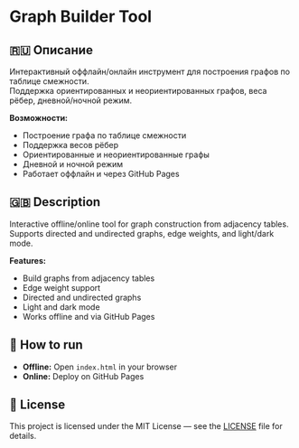 # Graph Builder Tool

## 🇷🇺 Описание
Интерактивный оффлайн/онлайн инструмент для построения графов по таблице смежности.  
Поддержка ориентированных и неориентированных графов, веса рёбер, дневной/ночной режим.

**Возможности:**
- Построение графа по таблице смежности
- Поддержка весов рёбер
- Ориентированные и неориентированные графы
- Дневной и ночной режим
- Работает оффлайн и через GitHub Pages

## 🇬🇧 Description
Interactive offline/online tool for graph construction from adjacency tables.  
Supports directed and undirected graphs, edge weights, and light/dark mode.

**Features:**
- Build graphs from adjacency tables
- Edge weight support
- Directed and undirected graphs
- Light and dark mode
- Works offline and via GitHub Pages

## 🚀 How to run
- **Offline:** Open `index.html` in your browser
- **Online:** Deploy on GitHub Pages

## 📜 License
This project is licensed under the MIT License — see the [LICENSE](LICENSE) file for details.
